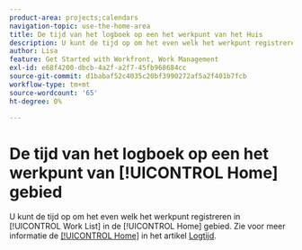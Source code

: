 ```yaml
---
product-area: projects;calendars
navigation-topic: use-the-home-area
title: De tijd van het logboek op een het werkpunt van het Huis
description: U kunt de tijd op om het even welk het werkpunt registreren in [!UICONTROL Work List] in de [!UICONTROL Home] gebied. Zie voor meer informatie de [!UICONTROL Home] in de tijd van het artikellogboek.
author: Lisa
feature: Get Started with Workfront, Work Management
exl-id: e68f4200-dbcb-4a2f-a2f7-45fb968684cc
source-git-commit: d1babaf52c4035c20bf3990272af5a2f401b7fcb
workflow-type: tm+mt
source-wordcount: '65'
ht-degree: 0%

---
```


# De tijd van het logboek op een het werkpunt van [!UICONTROL Home] gebied

U kunt de tijd op om het even welk het werkpunt registreren in [!UICONTROL Work List] in de [!UICONTROL Home] gebied. Zie voor meer informatie de [[!UICONTROL Home]](../../../timesheets/create-and-manage-timesheets/log-time.md#home) in het artikel  [Logtijd](../../../timesheets/create-and-manage-timesheets/log-time.md).
